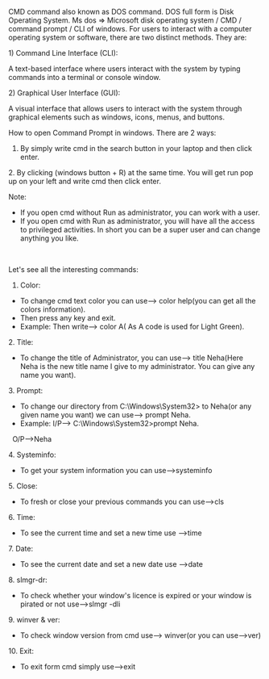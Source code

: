 CMD command also known as DOS command. DOS full form is Disk Operating System. Ms dos => Microsoft disk operating system / CMD / command prompt / CLI of windows. For users to interact with a computer operating system or software, there are two distinct methods. They are:



1\) Command Line Interface (CLI):



A text-based interface where users interact with the system by typing commands into a terminal or console window.



2\) Graphical User Interface (GUI):



A visual interface that allows users to interact with the system through graphical elements such as windows, icons, menus, and buttons.





How to open Command Prompt in windows. There are 2 ways:



1. By simply write cmd in the search button in your laptop and then click enter.



2\. By clicking (windows button + R) at the same time. You will get run pop up on your left and write cmd then click enter.



Note: 



* If you open cmd without Run as administrator, you can work with a user.
* If you open cmd with Run as administrator, you will have all the access to privileged activities. In short you can be a super user and can change anything you like.

&nbsp; 

Let's see all the interesting commands:



1. Color:

* To change cmd text color you can use--> color help(you can get all the colors information).
* Then press any key and exit.
* Example: Then write--> color A( As A code is used for Light Green).



2\. Title: 

* To change the title of Administrator, you can use--> title Neha(Here Neha  is the new title name I give to my administrator. You can give any name you want).



3\. Prompt:

* To change our directory from C:\\Windows\\System32> to Neha(or any given name you want) we can use--> prompt Neha.
* Example: I/P--> C:\\Windows\\System32>prompt Neha.

&nbsp;           O/P-->Neha



4\. Systeminfo:  

* To get your system information you can use-->systeminfo



5\. Close:

* To fresh or close your previous commands you can use-->cls



6\. Time:

* To see the current time and set a new time use -->time



7\. Date:

* To see the current date and set a new date use -->date



8\. slmgr-dr:



* To check whether your window's licence is expired or your window is pirated or not use-->slmgr -dli

9\. winver \& ver:

* To check window version from cmd use--> winver(or you can use-->ver)

10\. Exit: 

* To exit form cmd simply use-->exit
